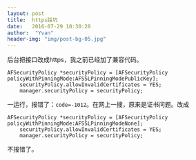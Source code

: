 ```yaml
---
layout: post
title:  https踩坑
date:   2016-07-29 10:30:20
author:  "Yvan"
header-img: "img/post-bg-05.jpg"
---
```

后台把接口改成https，我之前已经加了兼容代码。

	AFSecurityPolicy *securityPolicy = [AFSecurityPolicy policyWithPinningMode:AFSSLPinningModePublicKey];
	    securityPolicy.allowInvalidCertificates = YES;
	    manager.securityPolicy = securityPolicy;

一运行，报错了：<code>code=-1012</code>。在网上一搜，原来是证书问题。改成

	AFSecurityPolicy *securityPolicy = [AFSecurityPolicy policyWithPinningMode:AFSSLPinningModeNone];
	    securityPolicy.allowInvalidCertificates = YES;
	    manager.securityPolicy = securityPolicy;
	    
不报错了。
